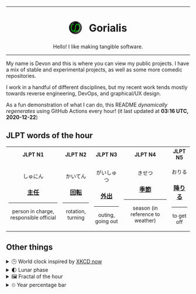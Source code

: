 ***

<h1 align="center">
<sub>
    <img src="readme/resources/avatar.png" height="36">
</sub>
&nbsp;
Gorialis
</h1>
<p align="center">
Hello! I like making tangible software.
</p>

***

My name is Devon and this is where you can view my public projects. I have a mix of stable and experimental projects, as well as some more comedic repositories.

I work in a handful of different disciplines, but my recent work tends mostly towards reverse engineering, DevOps, and graphical/UX design.

As a fun demonstration of what I can do, this README *dynamically regenerates* using GitHub Actions every hour! (it last updated at **03:16 UTC, 2020-12-22**)

<h2>JLPT words of the hour</h2>
<table>
    <tr>
        <th>JLPT N1</th>
        <th>JLPT N2</th>
        <th>JLPT N3</th>
        <th>JLPT N4</th>
        <th>JLPT N5</th>
    </tr>
    <tr>
        <td>
            <p align="center">しゅにん</p>
            <h3 align="center"><b><a href="https://jisho.org/search/%E4%B8%BB%E4%BB%BB">主任</a></b></h3>
            <hr>
            <p align="center">person in charge,<wbr> responsible official</p>
        </td>
        <td>
            <p align="center">かいてん</p>
            <h3 align="center"><b><a href="https://jisho.org/search/%E5%9B%9E%E8%BB%A2">回転</a></b></h3>
            <hr>
            <p align="center">rotation,<wbr> turning</p>
        </td>
        <td>
            <p align="center">がいしゅつ</p>
            <h3 align="center"><b><a href="https://jisho.org/search/%E5%A4%96%E5%87%BA">外出</a></b></h3>
            <hr>
            <p align="center">outing,<wbr> going out</p>
        </td>
        <td>
            <p align="center">きせつ</p>
            <h3 align="center"><b><a href="https://jisho.org/search/%E5%AD%A3%E7%AF%80">季節</a></b></h3>
            <hr>
            <p align="center">season (in reference to weather)</p>
        </td>
        <td>
            <p align="center">おりる</p>
            <h3 align="center"><b><a href="https://jisho.org/search/%E9%99%8D%E3%82%8A%E3%82%8B">降りる</a></b></h3>
            <hr>
            <p align="center">to get off</p>
        </td>
    </tr>
</table>

<h2>Other things</h2>
<details>
<summary>🕒  World clock inspired by <a href="https://xkcd.com/now">XKCD now</a></summary>

> <img src="generated/now.png" width="512">

</details>
<details>
<summary>🌓 Lunar phase</summary>

The moon is approximately 27.30% through its phase (First Quarter).

</details>
<details>
<summary>&#x1f5bc; Fractal of the hour</summary>

> <img src="generated/fractal.png" width="512">

</details>
<details>
<summary>&#x23f2; Year percentage bar</summary>
<pre><code>2020 [███████████████████▁] 97.30%</code></pre>
</details>

